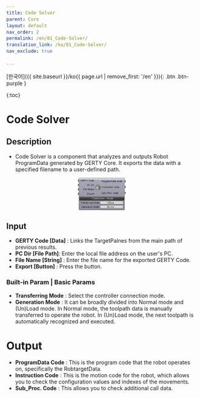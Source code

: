 ```yaml
---
title: Code Solver
parent: Core
layout: default
nav_order: 2
permalink: /en/01_Code-Solver/
translation_link: /ko/01_Code-Solver/
nav_exclude: true

---
```


<!-- [English]({{ site.baseurl }}/en{{ page.url | remove_first: '/ko' }}){: .btn .btn-purple } -->
[한국어]({{ site.baseurl }}/ko{{ page.url | remove_first: '/en' }}){: .btn .btn-purple }

{:toc}
# Code Solver

## Description

* Code Solver is a component that analyzes and outputs Robot ProgramData generated by GERTY Core. It exports the data with a specified filename to a user-defined path.

<p align="center">  <img src="/assets/images/codesolver.png" align="center" width="25%"></p>

## Input

* **GERTY Code [Data]** : Links the TargetPalnes from the main path of previous results.
* **PC Dir [File Path]**: Enter the local file address on the user's PC.
* **File Name [String]** : Enter the file name for the exported GERTY Code.
* **Export [Button]** : Press the button.

### Built-in Param | Basic Params

* **Transferring Mode** : Select the controller connection mode.
* **Generation Mode** : It can be broadly divided into Normal mode and (Un)Load mode. In Normal mode, the toolpath data is manually transferred to operate the robot. In (Un)Load mode, the next toolpath is automatically recognized and executed.

# Output

* **ProgramData Code** : This is the program code that the robot operates on, specifically the RobtargetData.
* **Instruction Code** : This is the motion code for the robot, which allows you to check the configuration values and indexes of the movements.
* **Sub_Proc. Code** : This allows you to check additional call data.